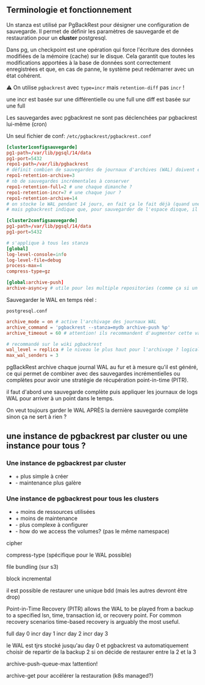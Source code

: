 ## Terminologie et fonctionnement

Un stanza est utilisé par PgBackRest pour désigner une configuration de sauvegarde. Il permet de définir les paramètres de sauvegarde et de restauration pour un **cluster** postgresql.

Dans pg, un checkpoint est une opération qui force l'écriture des données modifiées de la mémoire (cache) sur le disque. Cela garantit que toutes les modifications apportées à la base de données sont correctement enregistrées et que, en cas de panne, le système peut redémarrer avec un état cohérent.

⚠️ On utilise `pgbackrest` avec `type=incr` mais `retention-diff` pas `incr` !

une incr est basée sur une différentielle ou une full
une diff est basée sur une full

Les sauvegardes avec pgbackrest ne sont pas déclenchées par pgbackrest lui-même (cron)

Un seul fichier de conf:
`/etc/pgbackrest/pgbackrest.conf`
```conf
[cluster1configsauvegarde]
pg1-path=/var/lib/pgsql/14/data
pg1-port=5432
repo1-path=/var/lib/pgbackrest
# définit combien de sauvegardes de journaux d'archives (WAL) doivent être conservées. Ceci est essentiel pour la restauration point-in-time (PITR).
repo1-retention-archive=3
# nb de sauvegardes incrémentales à conserver
repo1-retention-full=2 # une chaque dimanche ?
repo1-retention-incr=7 # une chaque jour ?
repo1-retention-archive=14
# on stocke le WAL pendant 14 jours, en fait ça le fait déjà (quand une sauvegarde complète expire, alors le WAL associé expire aussi, jusqu'à la prochaine sauvegarde complète disponible - ici chaque backup complète expire toutes les 2 semaines donc le WAL associé est déjà gardé pendant 14 jours)
# mais pgbackrest indique que, pour sauvegarder de l'espace disque, il est possible de réduire la sauvegarde du WAL à 7 jours par ex.

[cluster2configsauvegarde]
pg1-path=/var/lib/pgsql/14/data
pg1-port=5432

# s'applique à tous les stanza
[global]
log-level-console=info
log-level-file=debug
process-max=4
compress-type=gz

[global:archive-push]
archive-async=y # utile pour les multiple repositories (comme ça si un repo fail, le WAL peut être envoyé aux autres quand même)
```

Sauvegarder le WAL en temps réel :

`postgresql.conf`
```conf
archive_mode = on # active l'archivage des journaux WAL
archive_command = 'pgbackrest --stanza=mydb archive-push %p'
archive_timeout = 60 # attention! ils recommandent d'augmenter cette valeur si l'archivage prend plus de 60s (valeur par défaut)

# recommandé sur le wiki pgbackrest
wal_level = replica # le niveau le plus haut pour l'archivage ? logical, minimal sinon
max_wal_senders = 3
```

pgBackRest archive chaque journal WAL au fur et à mesure qu'il est généré, ce qui permet de combiner avec des sauvegardes incrémentielles ou complètes pour avoir une stratégie de récupération point-in-time (PITR).

il faut d'abord une sauvegarde complète puis appliquer les journaux de logs WAL pour arriver à un point dans le temps.

On veut toujours garder le WAL APRÈS la dernière sauvegarde complète sinon ça ne sert à rien ?

## une instance de pgbackrest par cluster ou une instance pour tous ?

### Une instance de pgbackrest par cluster

- \+ plus simple à créer
- \- maintenance plus galère

### Une instance de pgbackrest pour tous les clusters

- \+ moins de ressources utilisées
- \+ moins de maintenance
- \- plus complexe à configurer
- \- how do we access the volumes? (pas le même namespace)

cipher

compress-type (spécifique pour le WAL possible)

file bundling (sur s3)

block incremental

il est possible de restaurer une unique bdd (mais les autres devront être drop)

Point-in-Time Recovery (PITR) allows the WAL to be played from a backup to a specified lsn, time, transaction id, or recovery point. For common recovery scenarios time-based recovery is arguably the most useful.

full day 0
incr day 1
incr day 2
incr day 3

le WAL est tjrs stocké jusqu'au day 0 et pgbackrest va automatiquement choisir de repartir de la backup 2 si on décide de restaurer entre la 2 et la 3

archive-push-queue-max !attention!

archive-get pour accélérer la restauration (k8s managed?)
